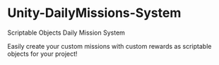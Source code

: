 # Unity-DailyMissions-System
Scriptable Objects Daily Mission System

Easily create your custom missions with custom rewards as scriptable objects for your project!
